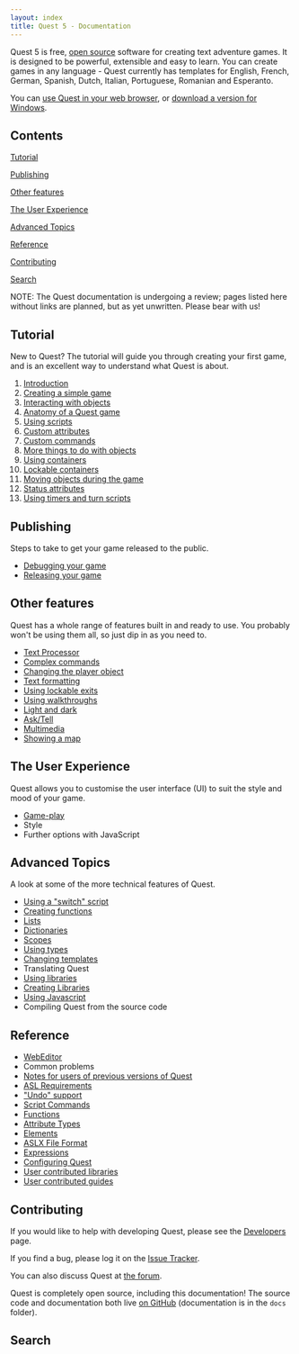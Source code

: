 ```yaml
---
layout: index
title: Quest 5 - Documentation
---
```


Quest 5 is free, [open source](open_source.html) software for creating text adventure games. It is designed to be powerful, extensible and easy to learn. You can create games in any language - Quest currently has templates for English, French, German, Spanish, Dutch, Italian, Portuguese, Romanian and Esperanto.

You can [use Quest in your web browser](http://textadventures.co.uk/create), or [download a version for Windows](http://textadventures.co.uk/quest/desktop).


Contents
--------

[Tutorial](#Tutorial)

[Publishing](#Publishing)

[Other features](#Otherfeatures)

[The User Experience](#TheUserExperience)

[Advanced Topics](#AdvancedTopics)

[Reference](#Reference)

[Contributing](#Contributing)

[Search](#Search)

NOTE: The Quest documentation is undergoing a review; pages listed here without links are planned, but as yet unwritten. Please bear with us!



<a name="Tutorial"></a>Tutorial
-------------------------------

New to Quest? The tutorial will guide you through creating your first game, and is an excellent way to understand what Quest is about.

1.  [Introduction](tutorial/tutorial_introduction.html)
1.  [Creating a simple game](tutorial/creating_a_simple_game.html)
1.  [Interacting with objects](tutorial/interacting_with_objects.html)
1.  [Anatomy of a Quest game](tutorial/anatomy_of_a_quest_game.html)
1.  [Using scripts](tutorial/using_scripts.html)
1.  [Custom attributes](tutorial/custom_attributes.html)
1.  [Custom commands](tutorial/custom_commands.html)
1.  [More things to do with objects](tutorial/more_things_to_do_with_objects.html)
1.  [Using containers](tutorial/using_containers.html)
1.  [Lockable containers](tutorial/using_lockable_containers.html)
1.  [Moving objects during the game](tutorial/moving_objects_during_the_game.html)
1.  [Status attributes](tutorial/status_attributes.html)
1.  [Using timers and turn scripts](tutorial/using_timers_and_turn_scripts.html)



<a name="Publishing"></a>Publishing
-----------------------------------

Steps to take to get your game released to the public.

-  [Debugging your game](tutorial/debugging_your_game.html)
-  [Releasing your game](tutorial/releasing_your_game.html)



<a name="Otherfeatures"></a>Other features
---------------------------------------

Quest has a whole range of features built in and ready to use. You probably won't be using them all, so just dip in as you need to.

-  [Text Processor](text_processor.html)
-  [Complex commands](complex_commands.html)
-  [Changing the player object](tutorial/changing_the_player_object.html)
-  [Text formatting](tutorial/text_formatting.html)
-  [Using lockable exits](tutorial/using_lockable_exits.html)
-  [Using walkthroughs](tutorial/using_walkthroughs.html)
-  [Light and dark](handling_light_and_dark.html)
-  [Ask/Tell](ask_about.html)
-  [Multimedia](multimedia.html)
-  [Showing a map](tutorial/showing_a_map.html)



<a name="TheUserExperience"></a>The User Experience
---------------------------------------------------

Quest allows you to customise the user interface (UI) to suit the style and mood of your game.

-  [Game-play](ui-game-play.html)
-  Style
-  Further options with JavaScript



<a name="AdvancedTopics"></a>Advanced Topics
---------------------------------------------

A look at some of the more technical features of Quest.

-  [Using a "switch" script](tutorial/multiple_choices___using_a_switch_script.html)
-  [Creating functions](tutorial/creating_functions_which_return_a_value.html)
-  [Lists](guides/using_lists.html)
-  [Dictionaries](using_dictionaries.html)
-  [Scopes](scopes.html)
-  [Using types](tutorial/using_inherited_types.html)
-  [Changing templates](tutorial/changing_templates.html)
-  Translating Quest
-  [Using libraries](tutorial/using_libraries.html)
-  [Creating Libraries](creating_libraries.html)
-  [Using Javascript](tutorial/using_javascript.html)
-  Compiling Quest from the source code


    
<a name="Reference"></a>Reference
---------------------------------

-   [WebEditor](webeditor.html)
-   Common problems
-   [Notes for users of previous versions of Quest](upgrade_notes.html)
-   [ASL Requirements](asl_requirements.html)
-   ["Undo" support](undo_support.html)
-   [Script Commands](scripts/)
-   [Functions](functions/)
-   [Attribute Types](types/)
-   [Elements](elements/)
-   [ASLX File Format](aslx.html)
-   [Expressions](expressions.html)
-   [Configuring Quest](configuring_quest.html)
-   [User contributed libraries](libraries.html)
-   [User contributed guides](guides/)



<a name="Contributing"></a>Contributing
---------------------------------------

If you would like to help with developing Quest, please see the [Developers](developers.html) page.

If you find a bug, please log it on the [Issue Tracker](https://github.com/textadventures/quest/issues).

You can also discuss Quest at [the forum](http://textadventures.co.uk/forum/quest).

Quest is completely open source, including this documentation! The source code and documentation both live [on GitHub](https://github.com/textadventures/quest) (documentation is in the `docs` folder).



<a name="Search"></a>Search
---------------------------

<script>
  (function() {
    var cx = '015306987908116640949:jr9g5bqdxsa';
    var gcse = document.createElement('script');
    gcse.type = 'text/javascript';
    gcse.async = true;
    gcse.src = (document.location.protocol == 'https:' ? 'https:' : 'http:') +
        '//www.google.com/cse/cse.js?cx=' + cx;
    var s = document.getElementsByTagName('script')[0];
    s.parentNode.insertBefore(gcse, s);
  })();
</script>

<style>
	.gcs,
	.gcs *,
	.gcs *:before,
	.gcs *:after {
	  -webkit-box-sizing: content-box;
	     -moz-box-sizing: content-box;
	          box-sizing: content-box;
	}
</style>

<div class="gcs">
	<gcse:searchbox-only></gcse:searchbox-only>
</div>